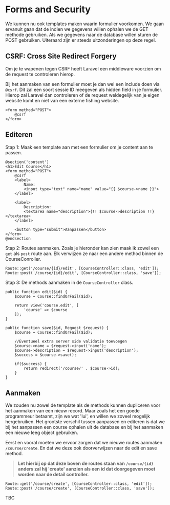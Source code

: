 # Forms and Security

We kunnen nu ook templates maken waarin formulier voorkomen. We gaan ervanuit gaan dat de indien we gegevens willen ophalen we de GET methode gebruiken. Als we gegevens naar de database willen sturen de POST gebruiken. Uiteraard zijn er steeds uitzonderingen op deze regel.

## CSRF: Cross Site Redirect Forgery

Om je te wapenen tegen CSRF heeft Laravel een middleware voorzien om de request te controleren hierop.

Bij het aanmaken van een formulier moet je dan wel een include doen via `@csrf`. Dit zal een soort sessie ID meegeven als hidden field in je formulier. Hierop zal Laravel dan controleren of de request weldegelijk van je eigen website komt en niet van een externe fishing website.

```
<form method="POST">
    @csrf
</form>
```

## Editeren

Stap 1: Maak een template aan met een formulier om je content aan te passen. 

```
@section('content')
<h1>Edit Course</h1>
<form method="POST">
    @csrf
    <label>    
        Name:
        <input type="text" name="name" value="{{ $course->name }}">
    </label>

    <label>    
        Description:
        <textarea name="description">{!! $course->description !!}</textarea>
    </label>

    <button type="submit">Aanpassen</button>
</form>
@endsection
```

Stap 2: Routes aanmaken. Zoals je hieronder kan zien maak ik zowel een `get` als `post` route aan. Elk verwijzen ze naar een andere method binnen de CourseConroller.

```
Route::get('/course/{id}/edit', [CourseController::class, 'edit']);
Route::post('/course/{id}/edit', [CourseController::class, 'save']);
```

Stap 3: De methods aanmaken in de `CourseController` class.

```
public function edit($id) {
    $course = Course::findOrFail($id);

    return view('course.edit', [
        'course' => $course
    ]);
}

public function save($id, Request $request) {
    $course = Course::findOrFail($id);

    //Eventueel extra server side validatie toevoegen
    $course->name = $request->input('name');
    $course->description = $request->input('description');
    $success = $course->save();

    if($success) {    
        return redirect('/course/' . $course->id);   
    }
}
```

## Aanmaken

We zouden nu zowel de template als de methods kunnen dupliceren voor het aanmaken van een nieuw record. Maar zoals het een goede programmeur betaamt, zijn we wat 'lui', en willen we zoveel mogelijk hergebruiken. Het grootste verschil tussen aanpassen en editeren is dat we bij het aanpassen een course ophalen uit de database en bij het aanmaken een nieuwe leeg object gebruiken.

Eerst en vooral moeten we ervoor zorgen dat we nieuwe routes aanmaken `/course/create`. En dat we deze ook doorverwijzen naar de edit en save method.

>**Let hierbij op dat deze boven de routes staan van `/course/{id}` anders zal hij 'create' aanzien als een id dat doorgegeven moet worden naar de detail controller.**

```
Route::get('/course/create', [CourseController::class, 'edit']);
Route::post('/course/create', [CourseController::class, 'save']);
```

TBC
